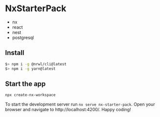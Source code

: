 # NxStarterPack

- nx
- react
- nest
- postgresql

## Install


```bash
$> npm i -g @nrwl/cli@latest 
$> npm i -g yarn@latest
```
## Start the app

```bash
npx create-nx-workspace
```

To start the development server run `nx serve nx-starter-pack`. Open your browser and navigate to http://localhost:4200/. Happy coding!


